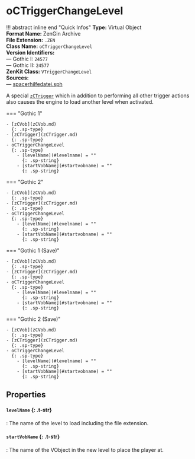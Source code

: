 # oCTriggerChangeLevel

!!! abstract inline end "Quick Infos"
    **Type:** Virtual Object<br/>
    **Format Name:** ZenGin Archive<br/>
    **File Extension:** `.ZEN`<br/>
    **Class Name:** `oCTriggerChangeLevel`<br/>
    **Version Identifiers:**<br />
    — Gothic I: `24577`<br/>
    — Gothic II: `24577`<br/>
    **ZenKit Class:** `VTriggerChangeLevel`<br/>
    **Sources:**<br/>
    — [spacerhilfedatei.sph](https://wiki.worldofgothic.de/doku.php?id=spacer:hilfedatei)

A special [`zCTrigger`](zCTrigger.md) which in addition to performing all other trigger actions also causes the engine
to load another level when activated.

=== "Gothic 1"

    - [zCVob](zCVob.md)
      {: .sp-type}
    - [zCTrigger](zCTrigger.md)
      {: .sp-type}
    - oCTriggerChangeLevel
      {: .sp-type}
        - [levelName](#levelname) = ""
          {: .sp-string}
        - [startVobName](#startvobname) = ""
          {: .sp-string}

=== "Gothic 2"

    - [zCVob](zCVob.md)
      {: .sp-type}
    - [zCTrigger](zCTrigger.md)
      {: .sp-type}
    - oCTriggerChangeLevel
      {: .sp-type}
        - [levelName](#levelname) = ""
          {: .sp-string}
        - [startVobName](#startvobname) = ""
          {: .sp-string}

=== "Gothic 1 (Save)"

    - [zCVob](zCVob.md)
      {: .sp-type}
    - [zCTrigger](zCTrigger.md)
      {: .sp-type}
    - oCTriggerChangeLevel
      {: .sp-type}
        - [levelName](#levelname) = ""
          {: .sp-string}
        - [startVobName](#startvobname) = ""
          {: .sp-string}

=== "Gothic 2 (Save)"

    - [zCVob](zCVob.md)
      {: .sp-type}
    - [zCTrigger](zCTrigger.md)
      {: .sp-type}
    - oCTriggerChangeLevel
      {: .sp-type}
        - [levelName](#levelname) = ""
          {: .sp-string}
        - [startVobName](#startvobname) = ""
          {: .sp-string}

## Properties

#### `levelName` {: .t-str}

:   The name of the level to load including the file extension.

#### `startVobName` {: .t-str}

:   The name of the VObject in the new level to place the player at.
